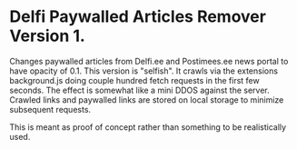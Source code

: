 # Delfi Paywalled Articles Remover Version 1.
Changes paywalled articles from Delfi.ee and Postimees.ee news portal to have opacity of 0.1. This version 
is "selfish". It crawls via the extensions background.js doing couple hundred fetch requests in the first few 
seconds. The effect is somewhat like a mini DDOS against the server. Crawled links and paywalled links are stored
on local storage to minimize subsequent requests. 

This is meant as proof of concept rather than something to be realistically used. 




